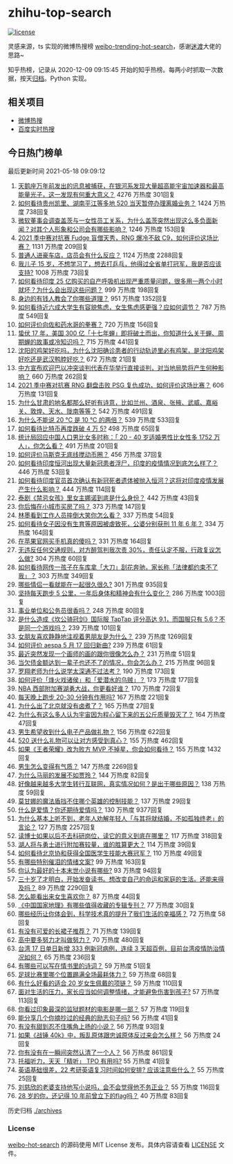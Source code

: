 # zhihu-top-search

[![license](https://img.shields.io/github/license/Arrackisarookie/zhihu-top-search)](https://github.com/Arrackisarookie/zhihu-top-search/blob/master/LICENSE)

灵感来源，ts 实现的微博热搜榜 [weibo-trending-hot-search](https://github.com/justjavac/weibo-trending-hot-search)，感谢[迷渡](https://github.com/justjavac)大佬的思路~

知乎热榜，记录从 2020-12-09 09:15:45 开始的知乎热榜。每两小时抓取一次数据，按天[归档](./archives)。Python 实现。

## 相关项目
+ [微博热搜](https://github.com/Arrackisarookie/weibo-hot-search)
+ [百度实时热搜](https://github.com/Arrackisarookie/baidu-hot-search)

## 今日热门榜单

<!-- Rank Begin -->

最后更新时间 2021-05-18 09:09:12

1. [天鹅座万年前发出的讯息被捕获，在银河系发现大量超高能宇宙加速器和最高能量光子，这一发现有何重大意义？](https://www.zhihu.com/question/459873347) 4276 万热度 301回复
1. [如何看待贵州凯里、湖南平江等多地 520 当天暂停办理离婚业务？](https://www.zhihu.com/question/459749764) 1424 万热度 738回复
1. [微软董事会调查盖茨与一女性员工关系，为什么盖茨突然出现这么多负面新闻？对其个人形象和公司会有哪些影响？](https://www.zhihu.com/question/459873120) 1246 万热度 153回复
1. [2021 季中赛对抗赛 Fudge 盲僧天秀，RNG 爆冷不敌 C9，如何评价这场比赛？](https://www.zhihu.com/question/460014492) 1131 万热度 209回复
1. [普通人进豪车店，店员会有什么反应？](https://www.zhihu.com/question/40852072) 1124 万热度 2288回复
1. [我儿子 15 岁，不想学习了，想去打乒乓，他得过全省单打冠军，我是否应该支持?](https://www.zhihu.com/question/456960345) 1008 万热度 73回复
1. [如何看待印度 25 亿购买的自产呼吸机出现严重质量问题，很多用一两个小时就坏？为什么会出现这些问题？](https://www.zhihu.com/question/459351191) 999 万热度 198回复
1. [身边的有钱人教会了你哪些道理？](https://www.zhihu.com/question/430653175) 951 万热度 1352回复
1. [如何看待近六成大学生有容貌焦虑，女生焦虑感更强？应如何调节？](https://www.zhihu.com/question/446241093) 787 万热度 549回复
1. [如何评价向佐和药水哥的拳赛？](https://www.zhihu.com/question/459765039) 720 万热度 156回复
1. [蛰伏 17 年，美国 300 亿「十七年蝉」即将破土而出，你知道什么关于蝉、周期蝉的故事或冷知识吗？](https://www.zhihu.com/question/459355817) 715 万热度 441回复
1. [沈阳的鸡架好吃吗，为什么沈阳确诊患者的行动轨迹里必有鸡架，是沈阳鸡架好吃还是武汉鸭脖好吃？](https://www.zhihu.com/question/459920240) 672 万热度 21回复
1. [中方宣布欢迎巴以冲突谈判代表在华举行直接谈判，对当地局势将产生何种影响？](https://www.zhihu.com/question/459778849) 660 万热度 262回复
1. [2021 季中赛对抗赛 RNG 翻盘击败 PSG 复仇成功，如何评价这场比赛？](https://www.zhihu.com/question/459980638) 606 万热度 131回复
1. [为什么甘肃的地名都那么好听有诗意，比如兰州、酒泉、张掖、武威、嘉峪关、敦煌、天水、陇南等等？](https://www.zhihu.com/question/343852891) 542 万热度 491回复
1. [为什么不能说 20 ℃ 是 10 ℃ 的两倍？](https://www.zhihu.com/question/25112140) 539 万热度 533回复
1. [如何看待比特币再度跌破 4 万 5?](https://www.zhihu.com/question/459874779) 498 万热度 65回复
1. [统计局回应中国人口男比女多时称：「 20 - 40 岁适婚男性比女性多 1752 万人」，你怎么看？](https://www.zhihu.com/question/459890468) 491 万热度 201回复
1. [如何评价马斯克无底线搅动币圈？](https://www.zhihu.com/question/459379377) 456 万热度 37回复
1. [如何看待印度恒河出现大量新冠患者浮尸，印度的疫情情况到底怎么样了？](https://www.zhihu.com/question/459407486) 446 万热度 53回复
1. [如何看待印度官员首次确认有新冠死者遗体被抛入恒河？这将对印度疫情发展产生什么影响？](https://www.zhihu.com/question/459878844) 444 万热度 114回复
1. [泰剧《禁忌女孩》里女主娜诺到底是什么身份？](https://www.zhihu.com/question/407927126) 442 万热度 43回复
1. [你后悔在小城市买房了吗？](https://www.zhihu.com/question/449925888) 373 万热度 147回复
1. [林墨看到工作人员摔倒大笑你怎么看？](https://www.zhihu.com/question/459874652) 337 万热度 54回复
1. [如何看待女子因没有生育等原因被虐致死，公婆分别获刑 11 年 6 年？](https://www.zhihu.com/question/459407583) 334 万热度 164回复
1. [在苹果官网买手机真的傻吗？](https://www.zhihu.com/question/447287590) 331 万热度 164回复
1. [无违反任何交通规则，对方醉驾判我次责 30%，责任认定不服，行政复议怎么做?](https://www.zhihu.com/question/456577306) 304 万热度 60回复
1. [如何看待网传一孩子在车库拿「大刀」刮花奔驰，家长称「法律都约束不了我」？](https://www.zhihu.com/question/459405484) 303 万热度 349回复
1. [哪些情侣一看就能在一起很久很久?](https://www.zhihu.com/question/309398217) 301 万热度 935回复
1. [坚持每天跑步 5 公里，一年后身体和精神会有什么变化？](https://www.zhihu.com/question/422797771) 286 万热度 1003回复
1. [事业单位和公务员很香吗？](https://www.zhihu.com/question/458608927) 248 万热度 80回复
1. [是什么造成《坎公骑冠剑》国际服 TapTap 评分高达 9.1，而国服只有 5.6？不是同一个游戏吗？](https://www.zhihu.com/question/457083092) 239 万热度 101回复
1. [女朋友喜欢静静地注视着男朋友是为什么？](https://www.zhihu.com/question/309919749) 239 万热度 1269回复
1. [如何评价 aespa 5 月 17 回归新曲?](https://www.zhihu.com/question/459951978) 239 万热度 61回复
1. [最近突然发现一个画师的画的跟你很像怎么办？](https://www.zhihu.com/question/458314529) 231 万热度 51回复
1. [当欠债金额达到一辈子也还不了的情况，你会怎么办？](https://www.zhihu.com/question/458085883) 215 万热度 96回复
1. [罗翔老师为什么说学太深通不过法考？](https://www.zhihu.com/question/453113816) 190 万热度 173回复
1. [如何评价「烽火戏诸侯」和「爱潜水的乌贼」？](https://www.zhihu.com/question/450823839) 173 万热度 177回复
1. [NBA 西部附加赛湖勇大战，你更看好谁？](https://www.zhihu.com/question/459872947) 170 万热度 72回复
1. [每天晚上跑步 20-30 分钟有作用吗?](https://www.zhihu.com/question/435607815) 167 万热度 221回复
1. [为什么出了北京就没有卤煮了？](https://www.zhihu.com/question/64760707) 165 万热度 27回复
1. [为什么有这么多人认为宇宙因为程心留下来的五公斤质量毁灭了？](https://www.zhihu.com/question/459631568) 164 万热度 47回复
1. [男生希望收到什么电子产品做礼物？](https://www.zhihu.com/question/59448723) 156 万热度 622回复
1. [520 送什么礼物可以让对方感受到真心？](https://www.zhihu.com/question/323398197) 155 万热度 462回复
1. [如果《王者荣耀》改为败方 MVP 不掉星，你会如何看待？](https://www.zhihu.com/question/392122091) 155 万热度 1432回复
1. [男生怎么变得有气质？](https://www.zhihu.com/question/29569463) 147 万热度 2269回复
1. [为什么马丽的发展不如贾玲？](https://www.zhihu.com/question/459059707) 144 万热度 82回复
1. [好像越来越多大学生转行互联网，真实情况如何？是出于哪些原因？](https://www.zhihu.com/question/459260995) 138 万热度 59回复
1. [莫甘娜的魔法盾挡不住哪个英雄的控制技能？](https://www.zhihu.com/question/459716131) 137 万热度 29回复
1. [什么是爱情？你还期待爱情吗？](https://www.zhihu.com/question/314617726) 130 万热度 9377回复
1. [为什么基本上听不到，老年人劝解年轻人「与其将就结婚，不如孤独终老」的言论？](https://www.zhihu.com/question/454631538) 127 万热度 2257回复
1. [读博士如果以后不去科研岗位，读它的意义到底在哪里？](https://www.zhihu.com/question/454944295) 117 万热度 318回复
1. [湖人将与勇士进行附加赛较量，谁的胜算更大？](https://www.zhihu.com/question/459890298) 114 万热度 39回复
1. [如何看待北京协和获得全国医学生技能大赛冠军？](https://www.zhihu.com/question/459799913) 110 万热度 49回复
1. [有哪些特别催泪的情绪文案?](https://www.zhihu.com/question/452940386) 99 万热度 163回复
1. [你认为最好的十本末世小说有哪些?](https://www.zhihu.com/question/403545900) 93 万热度 94回复
1. [三十岁了才明白，开始发奋读书。想改变自己的命运和家庭的生活。还能来得及吗？](https://www.zhihu.com/question/359652140) 89 万热度 2290回复
1. [怎么能看出来女生喜欢你？](https://www.zhihu.com/question/453143428) 87 万热度 44回复
1. [《中国国家地理》有哪些值得收藏的专辑专刊？](https://www.zhihu.com/question/36595394) 77 万热度 30回复
1. [哪些经历让你体会到，科学技术真的提升了我们生活的幸福感？](https://www.zhihu.com/question/459895565) 72 万热度 58回复
1. [有没有可爱的长裙子推荐？](https://www.zhihu.com/question/446771263) 71 万热度 139回复
1. [高中要多努力才叫做努力？](https://www.zhihu.com/question/60440328) 70 万热度 480回复
1. [台湾 17 日单日新增 333 例新冠病例，连续 3 天超百例，目前台湾疫情防治情况如何？](https://www.zhihu.com/question/459921281) 65 万热度 236回复
1. [有哪些可以写在情书里的诗词？](https://www.zhihu.com/question/455186664) 59 万热度 51回复
1. [足球比赛里哪个位置踢满全场最耗体力？](https://www.zhihu.com/question/453006393) 59 万热度 68回复
1. [有什么好看的适合 20 岁女生佩戴的项链？](https://www.zhihu.com/question/38031736) 59 万热度 110回复
1. [面对生活的压力，家长应当如何调整情绪，才能避免伤害到孩子?](https://www.zhihu.com/question/459318854) 57 万热度 113回复
1. [你看过印象最深的监狱题材的电影是哪一部？](https://www.zhihu.com/question/429886512) 57 万热度 119回复
1. [能分享几个你摘抄过的经典的励志句子吗?](https://www.zhihu.com/question/457220851) 56 万热度 41回复
1. [有没有甜到忍不住嘴角上扬的小说？](https://www.zhihu.com/question/446148942) 56 万热度 93回复
1. [如果《战锤 40k》中，叛乱原体跟忠诚原体反过来会怎么样？](https://www.zhihu.com/question/457909327) 56 万热度 24回复
1. [你有没有在一瞬间突然认清了一个人？](https://www.zhihu.com/question/322856732) 56 万热度 861回复
1. [托福听力，天天「精听」 TPO 有用吗?](https://www.zhihu.com/question/352329685) 55 万热度 41回复
1. [英语基础很差，22 考研英语复习时间如何安排? 应该注意些什么？](https://www.zhihu.com/question/459020830) 55 万热度 25回复
1. [刘慈欣的老婆支持他写小说吗，会不会觉得他不务正业？](https://www.zhihu.com/question/331517225) 55 万热度 116回复
1. [28 岁的你，还记得 10 年前曾立下的flag吗？](https://www.zhihu.com/question/459886068) 40 万热度 83回复
<!-- Rank End -->

历史归档 [./archives](./archives)

### License

[weibo-hot-search](https://github.com/Arrackisarookie/zhihu-top-search) 的源码使用 MIT License 发布。具体内容请查看 [LICENSE](./LICENSE) 文件。
